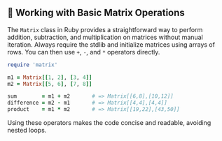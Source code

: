 ## 🔢 Working with Basic Matrix Operations
The `Matrix` class in Ruby provides a straightforward way to perform addition, subtraction, and multiplication on matrices without manual iteration. Always require the stdlib and initialize matrices using arrays of rows. You can then use `+`, `-`, and `*` operators directly.

```ruby
require 'matrix'

m1 = Matrix[[1, 2], [3, 4]]
m2 = Matrix[[5, 6], [7, 8]]

sum        = m1 + m2       # => Matrix[[6,8],[10,12]]
difference = m2 - m1       # => Matrix[[4,4],[4,4]]
product    = m1 * m2       # => Matrix[[19,22],[43,50]]
```

Using these operators makes the code concise and readable, avoiding nested loops.